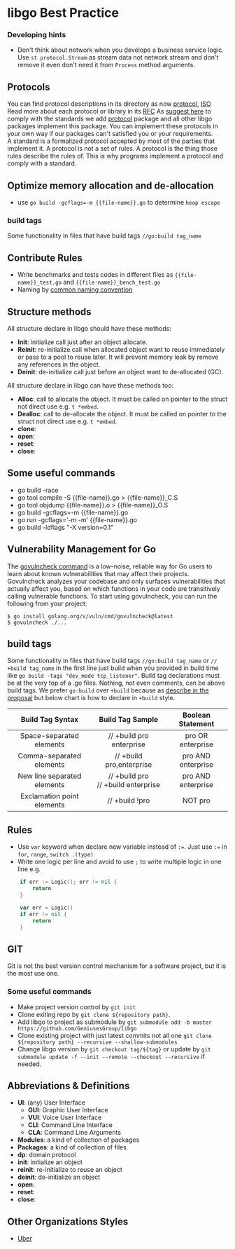 # libgo Best Practice


### Developing hints
- Don't think about network when you develope a business service logic. Use `st protocol.Stream` as stream data not network stream and don't remove it even don't need it from `Process` method arguments.

## Protocols
You can find protocol descriptions in its directory as now [protocol](./protocol/), [ISO](./iso/)    
Read more about each protocol or library in its [RFC](https://github.com/GeniusesGroup/RFCs)
As [suggest here](https://github.com/golang/go/issues/48087) to comply with the standards we add [protocol](./protocol) package and all other libgo packages implement this package. You can implement these protocols in your own way if our packages can't satisfied you or your requirements.   
A standard is a formalized protocol accepted by most of the parties that implement it. A protocol is not a set of rules. A protocol is the thing those rules describe the rules of. This is why programs implement a protocol and comply with a standard.

## Optimize memory allocation and de-allocation
- use `go build -gcflags=-m {{file-name}}.go` to determine `heap escape`

### build tags
Some functionality in files that have build tags `//go:build tag_name`

## Contribute Rules
- Write benchmarks and tests codes in different files as `{{file-name}}_test.go` and `{{file-name}}_bench_test.go`
- Naming by [common naming convention](https://en.wikipedia.org/wiki/Naming_convention_(programming))

## Structure methods
All structure declare in libgo should have these methods:
- **Init**: initialize call just after an object allocate.
- **Reinit**: re-initialize call when allocated object want to reuse immediately or pass to a pool to reuse later. It will prevent memory leak by remove any references in the object.
- **Deinit**: de-initialize call just before an object want to de-allocated (GC).

All structure declare in libgo can have these methods too:
- **Alloc**: call to allocate the object. It must be called on pointer to the struct not direct use e.g. `t *embed`.
- **Dealloc**: call to de-allocate the object. It must be called on pointer to the struct not direct use e.g. `t *embed`.
- **clone**:
- **open**:
- **reset**:
- **close**:

## Some useful commands
- go build -race
- go tool compile -S {{file-name}}.go > {{file-name}}_C.S
- go tool objdump {{file-name}}.o > {{file-name}}_O.S
- go build -gcflags=-m {{file-name}}.go
- go run -gcflags='-m -m' {{file-name}}.go
- go build -ldflags "-X version=0.1"

## Vulnerability Management for Go
The [govulncheck command](https://go.dev/blog/vuln) is a low-noise, reliable way for Go users to learn about known vulnerabilities that may affect their projects. Govulncheck analyzes your codebase and only surfaces vulnerabilities that actually affect you, based on which functions in your code are transitively calling vulnerable functions. To start using govulncheck, you can run the following from your project:
```
$ go install golang.org/x/vuln/cmd/govulncheck@latest
$ govulncheck ./...
```

## build tags
Some functionality in files that have build tags `//go:build tag_name` or `// +build tag_name` in the first line just build when you provided in build time like `go build -tags "dev_mode tcp_listener"`. Build tag declarations must be at the very top of a .go files. Nothing, not even comments, can be above build tags. We prefer `go:build` over `+build` because as [describe in the proposal](https://go.googlesource.com/proposal/+/master/design/draft-gobuild.md#transition) but below chart is how to declare in `+build` style.

| Build Tag Syntax	            | Build Tag Sample	                        | Boolean Statement     |
| :---:                         | :---:                                     | :---:                 |
| Space-separated elements	    | // +build pro enterprise	                | pro OR enterprise     |
| Comma-separated elements      | // +build pro,enterprise	                | pro AND enterprise    |
| New line separated elements   | // +build pro<br />// +build enterprise   | pro AND enterprise    |
| Exclamation point elements    | // +build !pro	                        | NOT pro               |

## Rules
- Use `var` keyword when declare new variable instead of `:=`. Just use `:=` in `for`, `range`, `switch .(type)`
- Write one logic per line and avoid to use `;` to write multiple logic in one line e.g.
```go
    if err := Logic(); err != nil {
        return
    }

    var err = Logic()
    if err != nil {
        return
    }
```

## GIT
Git is not the best version control mechanism for a software project, but it is the most use one.

### Some useful commands
- Make project version control by ```git init```
- Clone exiting repo by ```git clone ${repository path}```.
- Add libgo to project as submodule by ```git submodule add -b master https://github.com/GeniusesGroup/libgo```
- Clone existing project with just latest commits not all one ```git clone ${repository path} --recursive --shallow-submodules```
- Change libgo version by ```git checkout tag/${tag}``` or update by ```git submodule update -f --init --remote --checkout --recursive``` if needed.

## Abbreviations & Definitions
- **UI**: (any) User Interface
    - **GUI**: Graphic User Interface
    - **VUI**: Voice User Interface
    - **CLI**: Command Line Interface
    - **CLA**: Command Line Arguments
- **Modules**: a kind of collection of packages
- **Packages**: a kind of collection of files
- **dp**: domain protocol
- **init**: initialize an object
- **reinit**: re-initialize to reuse an object
- **deinit**: de-initialize an object
- **open**:
- **reset**:
- **close**:

## Other Organizations Styles
- [Uber](https://github.com/uber-go/guide/blob/master/style.md)
